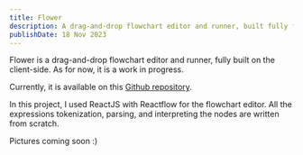 ```yaml
---
title: Flower
description: A drag-and-drop flowchart editor and runner, built fully for the web.
publishDate: 18 Nov 2023
---
```


Flower is a drag-and-drop flowchart editor and runner, fully built on the client-side. As for now, it is a work in progress.

Currently, it is available on this [Github repository](https://github.com/mtstnt/flower).

In this project, I used ReactJS with Reactflow for the flowchart editor. All the expressions tokenization, parsing, and interpreting the nodes are written from scratch.

Pictures coming soon :)
